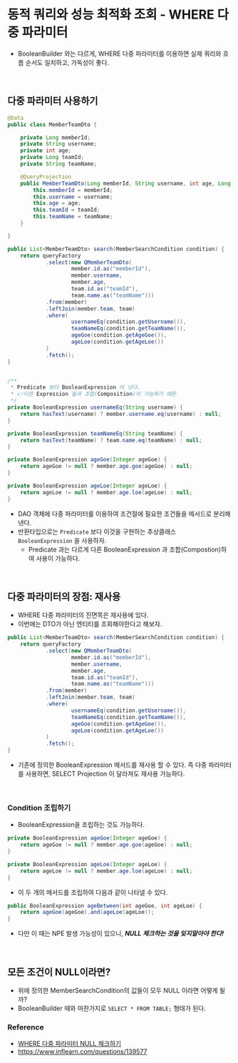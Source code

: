 # 동적 쿼리와 성능 최적화 조회 - WHERE 다중 파라미터

- BooleanBuilder 와는 다르게, WHERE 다중 파라미터를 이용하면 실제 쿼리와 흐름 순서도 일치하고, 가독성이 좋다.

<br>

## 다중 파라미터 사용하기

```java
@Data
public class MemberTeamDto {

	private Long memberId;
	private String username;
	private int age;
	private Long teamId;
	private String teamName;

	@QueryProjection
	public MemberTeamDto(Long memberId, String username, int age, Long teamId, String teamName) {
		this.memberId = memberId;
		this.username = username;
		this.age = age;
		this.teamId = teamId;
		this.teamName = teamName;
	}

}
```

```java
public List<MemberTeamDto> search(MemberSearchCondition condition) {
    return queryFactory
            .select(new QMemberTeamDto(
                    member.id.as("memberId"),
                    member.username,
                    member.age,
                    team.id.as("teamId"),
                    team.name.as("teamName")))
            .from(member)
            .leftJoin(member.team, team)
            .where(
                    usernameEq(condition.getUsername()),
                    teamNameEq(condition.getTeamName()),
                    ageGoe(condition.getAgeGoe()),
                    ageLoe(condition.getAgeLoe())
            )
            .fetch();
}


/**
 * Predicate 보다 BooleanExpression 이 낫다.
 * 👉다른 Expression 들과 조합(Composition)이 가능하기 때문
 */
private BooleanExpression usernameEq(String username) {
    return hasText(username) ? member.username.eq(username) : null;
}

private BooleanExpression teamNameEq(String teamName) {
    return hasText(teamName) ? team.name.eq(teamName) : null;
}

private BooleanExpression ageGoe(Integer ageGoe) {
    return ageGoe != null ? member.age.goe(ageGoe) : null;
}

private BooleanExpression ageLoe(Integer ageLoe) {
    return ageLoe != null ? member.age.loe(ageLoe) : null;
}
```

- DAO 객체에 다중 파라미터를 이용하여 조건절에 필요한 조건들을 메서드로 분리해낸다.
- 반환타입으로는 `Predicate` 보다 이것을 구현하는 추상클래스 `BooleanExpression` 을 사용하자.
  - Predicate 과는 다르게 다른 BooleanExpression 과 조합(Compostion)하여 사용이 가능하다.

<br>

## 다중 파라미터의 장점: 재사용

- WHERE 다중 파라미터의 진면목은 재사용에 있다.
- 이번에는 DTO가 아닌 엔티티를 조회해야한다고 해보자.

```java
public List<MemberTeamDto> search(MemberSearchCondition condition) {
    return queryFactory
            .select(new QMemberTeamDto(
                    member.id.as("memberId"),
                    member.username,
                    member.age,
                    team.id.as("teamId"),
                    team.name.as("teamName")))
            .from(member)
            .leftJoin(member.team, team)
            .where(
                    usernameEq(condition.getUsername()),
                    teamNameEq(condition.getTeamName()),
                    ageGoe(condition.getAgeGoe()),
                    ageLoe(condition.getAgeLoe())
            )
            .fetch();
}
```

- 기존에 정의한 BooleanExpression 메서드를 재사용 할 수 있다. 즉 다중 파라미터를 사용하면, SELECT Projection 이 달라져도 재사용 가능하다.

<br>

### Condition 조립하기

- BooleanExpression을 조립하는 것도 가능하다.

```java
private BooleanExpression ageGoe(Integer ageGoe) {
    return ageGoe != null ? member.age.goe(ageGoe) : null;
}

private BooleanExpression ageLoe(Integer ageLoe) {
    return ageLoe != null ? member.age.loe(ageLoe) : null;
}
```
- 이 두 개의 메서드를 조립하여 다음과 같이 나타낼 수 있다.

```java
public BooleanExpression ageBetween(int ageGoe, int ageLoe) {
    return ageGoe(ageGoe).and(ageLoe(ageLoe));
}
```
- 다만 이 때는 NPE 발생 가능성이 있으니, **_NULL 체크하는 것을 잊지말아야 한다!_**

<br>

## 모든 조건이 NULL이라면? 

- 위에 정의한 MemberSearchCondition의 값들이 모두 NULL 이라면 어떻게 될까?
- BooleanBuilder 때와 마찬가지로 `SELECT * FROM TABLE;` 형태가 된다.


### Reference

- [WHERE 다중 파라미터 NULL 체크하기](https://www.inflearn.com/questions/94056/%EA%B0%95%EC%82%AC%EB%8B%98-where-%EB%8B%A4%EC%A4%91-%ED%8C%8C%EB%9D%BC%EB%AF%B8%ED%84%B0%EB%A5%BC-%EC%9D%B4%EC%9A%A9%ED%95%9C-%EB%8F%99%EC%A0%81-%EC%BF%BC%EB%A6%AC-%EC%82%AC%EC%9A%A9%EC%97%90-%EB%8C%80%ED%95%9C-%EC%A7%88%EB%AC%B8%EC%9E%85%EB%8B%88%EB%8B%A4)
- https://www.inflearn.com/questions/139577